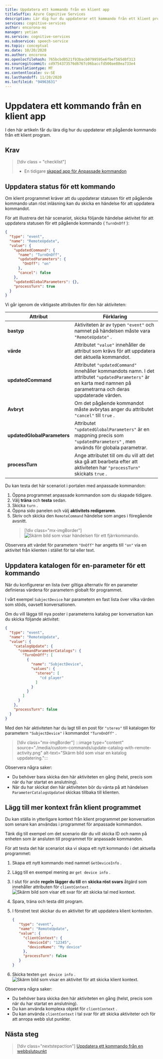 ```yaml
---
title: Uppdatera ett kommando från en klient app
titleSuffix: Azure Cognitive Services
description: Lär dig hur du uppdaterar ett kommando från ett klient program.
services: cognitive-services
author: encorona-ms
manager: yetian
ms.service: cognitive-services
ms.subservice: speech-service
ms.topic: conceptual
ms.date: 10/20/2020
ms.author: encorona
ms.openlocfilehash: 765bcbd0521f93bacb0799595e6fbef565d0f313
ms.sourcegitcommit: cd9754373576d6767c06baccfd500ae88ea733e4
ms.translationtype: MT
ms.contentlocale: sv-SE
ms.lasthandoff: 11/20/2020
ms.locfileid: "94963631"
---
```

# <a name="update-a-command-from-a-client-app"></a>Uppdatera ett kommando från en klient app

I den här artikeln får du lära dig hur du uppdaterar ett pågående kommando från ett klient program.

## <a name="prerequisites"></a>Krav
> [!div class = "checklist"]
> * En tidigare [skapad app för Anpassade kommandon](quickstart-custom-commands-application.md)

## <a name="update-the-state-of-a-command"></a>Uppdatera status för ett kommando

Om klient programmet kräver att du uppdaterar statusen för ett pågående kommando utan röst inläsning kan du skicka en händelse för att uppdatera kommandot.

För att illustrera det här scenariot, skicka följande händelse aktivitet för att uppdatera statusen för ett pågående kommando ( `TurnOnOff` ): 

```json
{
  "type": "event",
  "name": "RemoteUpdate",
  "value": {
    "updatedCommand": {
      "name": "TurnOnOff",
      "updatedParameters": {
        "OnOff": "on"
      },
      "cancel": false
    },
    "updatedGlobalParameters": {},
    "processTurn": true
  }
}
```

Vi går igenom de viktigaste attributen för den här aktiviteten:

| Attribut | Förklaring |
| ---------------- | --------------------------------------------------------------------------------------------------------------------------- |
| **bastyp** | Aktiviteten är av typen `"event"` och namnet på händelsen måste vara `"RemoteUpdate"` . |
| **värde** | Attributet `"value"` innehåller de attribut som krävs för att uppdatera det aktuella kommandot. |
| **updatedCommand** | Attributet `"updatedCommand"` innehåller kommandots namn. I det attributet `"updatedParameters"` är en karta med namnen på parametrarna och deras uppdaterade värden. |
| **Avbryt** | Om det pågående kommandot måste avbrytas anger du attributet `"cancel"` till `true` . |
| **updatedGlobalParameters** | Attributet `"updatedGlobalParameters"` är en mappning precis som `"updatedParameters"` , men används för globala parametrar. |
| **processTurn** | Ange attributet till om du vill att det ska gå att bearbeta efter att aktiviteten har `"processTurn"` skickats `true` . |

Du kan testa det här scenariot i portalen med anpassade kommandon:

1. Öppna programmet anpassade kommandon som du skapade tidigare. 
1. Välj **träna** och **testa** sedan.
1. Skicka `turn` .
1. Öppna sido panelen och välj **aktivitets redigeraren**.
1. Skriv och skicka den `RemoteCommand` händelse som anges i föregående avsnitt.
    > [!div class="mx-imgBorder"]
    > ![Skärm bild som visar händelsen för ett fjärrkommando.](media/custom-commands/send-remote-command-activity.png)

Observera att värdet för parametern `"OnOff"` har angetts till `"on"` via en aktivitet från klienten i stället för tal eller text.

## <a name="update-the-catalog-of-the-parameter-for-a-command"></a>Uppdatera katalogen för en-parameter för ett kommando

När du konfigurerar en lista över giltiga alternativ för en parameter definieras värdena för parametern globalt för programmet. 

I vårt exempel `SubjectDevice` har parametern en fast lista över vilka värden som stöds, oavsett konversationen.

Om du vill lägga till nya poster i parameterns katalog per konversation kan du skicka följande aktivitet:

```json
{
  "type": "event",
  "name": "RemoteUpdate",
  "value": {
    "catalogUpdate": {
      "commandParameterCatalogs": {
        "TurnOnOff": [
          {
            "name": "SubjectDevice",
            "values": {
              "stereo": [
                "cd player"
              ]
            }
          }
        ]
      }
    },
    "processTurn": false
  }
}
```
Med den här aktiviteten har du lagt till en post för `"stereo"` till katalogen för parametern `"SubjectDevice"` i kommandot `"TurnOnOff"` .

> [!div class="mx-imgBorder"]
> :::image type="content" source="./media/custom-commands/update-catalog-with-remote-activity.png" alt-text="Skärm bild som visar en katalog uppdatering.":::

Observera några saker:
- Du behöver bara skicka den här aktiviteten en gång (helst, precis som när du har startat en anslutning).
- När du har skickat den här aktiviteten bör du vänta på att händelsen `ParameterCatalogsUpdated` skickas tillbaka till klienten.

## <a name="add-more-context-from-the-client-application"></a>Lägg till mer kontext från klient programmet

Du kan ställa in ytterligare kontext från klient programmet per konversation som senare kan användas i programmet för anpassade kommandon. 

Tänk dig till exempel om det scenario där du vill skicka ID och namn på enheten som är ansluten till programmet för anpassade kommandon.

För att testa det här scenariot ska vi skapa ett nytt kommando i det aktuella programmet:
1. Skapa ett nytt kommando med namnet `GetDeviceInfo` .
1. Lägg till en exempel mening av `get device info` .
1. I slut för ande **regeln lägger du till** en **skicka röst svars** åtgärd som innehåller attributen för `clientContext` .
   ![Skärm bild som visar ett svar för att skicka tal med kontext.](media/custom-commands/send-speech-response-context.png)
1. Spara, träna och testa ditt program.
1. I fönstret test skickar du en aktivitet för att uppdatera klient kontexten.

    ```json
    {
       "type": "event",
       "name": "RemoteUpdate",
       "value": {
         "clientContext": {
           "deviceId": "12345",
           "deviceName": "My device"
         },
         "processTurn": false
       }
    }
    ```
1. Skicka texten `get device info` .
   ![Skärm bild som visar en aktivitet för att skicka klient kontext.](media/custom-commands/send-client-context-activity.png)

Observera några saker:
- Du behöver bara skicka den här aktiviteten en gång (helst, precis som när du har startat en anslutning).
- Du kan använda komplexa objekt för `clientContext` .
- Du kan använda `clientContext` i tal svar för att skicka aktiviteter och för att anropa webb slut punkter.

## <a name="next-steps"></a>Nästa steg

> [!div class="nextstepaction"]
> [Uppdatera ett kommando från en webbslutpunkt](./how-to-custom-commands-update-command-from-web-endpoint.md)
